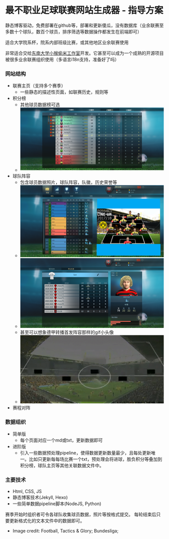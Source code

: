 # 最不职业足球联赛网站生成器 - 指导方案

静态博客驱动，免费部署在github等，部署和更新傻瓜，没有数据库（业余联赛至多数十个球队，数百个球员，排序筛选等数据操作都发生在前端即可）

适合大学院系杯，院系内部班级比赛，或其他地区业余联赛使用

非常适合交给[东南大学小猴偷米工作室](https://github.com/HeraldStudio)开发。它甚至可以成为一个成熟的开源项目被很多业余联赛组织使用（多语言i18n支持，准备好了吗）

### 网站结构

* 联赛主页（支持多个赛季）
    * 一些静态的描述性页面，如联赛历史，规则等
* 积分榜
    * 其他球员数据榜可选
    * ![](img/table.png)
* 球队阵容
    * 包含球员数据照片，球队阵容，队徽，历史荣誉等
    * ![](img/team-squad-page.png)
    * ![](img/player.png)
    * 甚至可以想象德甲转播首发阵容那样的gif小头像
    * ![](img/lineup.gif)
* 赛程对阵

### 数据组织

* 简单版
    * 每个页面对应一个md或txt，更新数据即可
* 进阶版
    * 引入一些数据预处理pipeline，使得数据更新数量最少，且每处更新唯一。比如只更新每每场比赛一个txt，预处理会将进球，胜负积分等叠加到积分榜，球队主页等其他关联数据文件中。

### 主要技术

* Html, CSS, JS
* 静态博客技术(Jekyll, Hexo)
* 一些简单数据pipeline脚本(NodeJS, Python)

赛季开始时组织者可令各球队收集球员数据，照片等按格式提交。
每轮结束后只要更新格式化的文本文件中的数据即可。


* Image credit: Football, Tactics & Glory; Bundesliga;